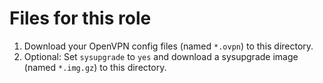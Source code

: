 # Files for this role

1. Download your OpenVPN config files (named `*.ovpn`) to this directory.
2. Optional: Set `sysupgrade` to `yes` and download a sysupgrade image (named `*.img.gz`) to this directory.
